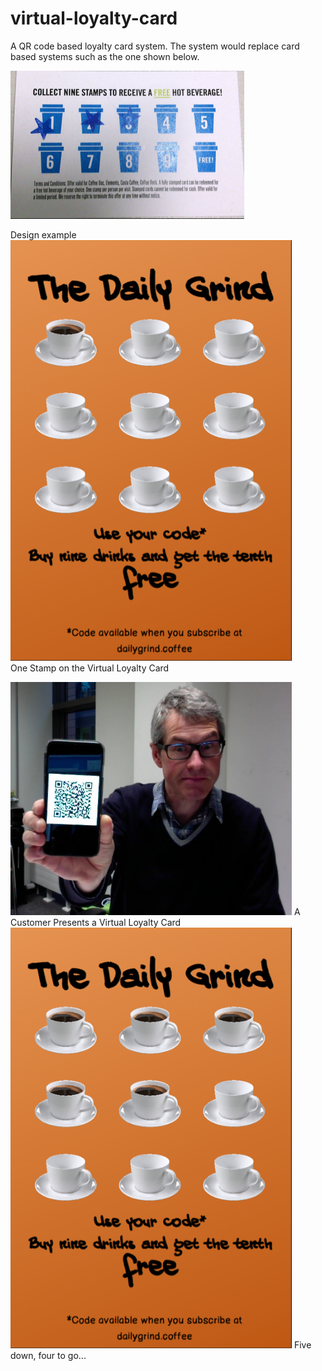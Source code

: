 # virtual-loyalty-card
A QR code based loyalty card system. The system would replace card based systems such as the one shown below.  

![card based system](https://github.com/qiuyangnie/virtual-loyalty-card/blob/master/img/cardBasedSystem.png)

Design example  
<img src="https://github.com/qiuyangnie/virtual-loyalty-card/blob/master/img/design1.png" alt="design example - One Stamp on the Virtual Loyalty Card" width="450"/>  
One Stamp on the Virtual Loyalty Card  

<img src="https://github.com/qiuyangnie/virtual-loyalty-card/blob/master/img/customer.png" alt="design example - A Customer Presents a Virtual Loyalty Card" width="450"/>  
A Customer Presents a Virtual Loyalty Card

<img src="https://github.com/qiuyangnie/virtual-loyalty-card/blob/master/img/design2.png" alt="design example - Five down, four to go..." width="450"/>  
Five down, four to go...




